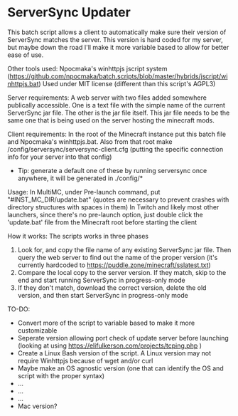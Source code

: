 # ServerSync Updater


This batch script allows a client to automatically make sure their version of ServerSync matches the server.  This version is hard coded for my server, but maybe down the road I'll make it more variable based to allow for better ease of use.

Other tools used:
Npocmaka's winhttpjs jscript system (https://github.com/npocmaka/batch.scripts/blob/master/hybrids/jscript/winhttpjs.bat) Used under MIT license (different than this script's AGPL3)

Server requirements:
A web server with two files added somewhere publically accessible.  One is a text file with the simple name of the current ServerSync jar file.  The other is the jar file itself.  This jar file needs to be the same one that is being used on the server hosting the minecraft mods.

Client requirements:
In the root of the Minecraft instance put this batch file and Npocmaka's winhttpjs.bat.  Also from that root make /config/serversync/serversync-client.cfg (putting the specific connection info for your server into that config)
- Tip: generate a default one of these by running serversync once anywhere, it will be generated in ./config/*

Usage:
In MultiMC, under Pre-launch command, put "#INST_MC_DIR/update.bat" (quotes are necessary to prevent crashes with directory structures with spaces in them)
In Twitch and likely most other launchers, since there's no pre-launch option, just double click the 'update.bat' file from the Minecraft root before starting the client

How it works:
The scripts works in three phases
1) Look for, and copy the file name of any existing ServerSync jar file.  Then query the web server to find out the name of the proper version (it's currently hardcoded to https://puddle.zone/minecraft/sslatest.txt)
2) Compare the local copy to the server version.  If they match, skip to the end and start running ServerSync in progress-only mode
3) If they don't match, download the correct version, delete the old version, and then start ServerSync in progress-only mode

TO-DO:
- Convert more of the script to variable based to make it more customizable
- Seperate version allowing port check of update server before launching (looking at using https://elifulkerson.com/projects/tcping.php )
- Create a Linux Bash version of the script.  A Linux version may not require Winhttpjs because of wget and/or curl
- Maybe make an OS agnostic version (one that can identify the OS and script with the proper syntax)
- ...
- ...
- ...
- Mac version?
